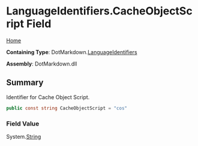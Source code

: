 <a name="_top"></a>

# LanguageIdentifiers\.CacheObjectScript Field

[Home](../../../README.md#_top)

**Containing Type**: DotMarkdown\.[LanguageIdentifiers](../README.md#_top)

**Assembly**: DotMarkdown\.dll

## Summary

Identifier for Cache Object Script\.

```csharp
public const string CacheObjectScript = "cos"
```

### Field Value

System\.[String](https://docs.microsoft.com/en-us/dotnet/api/system.string)